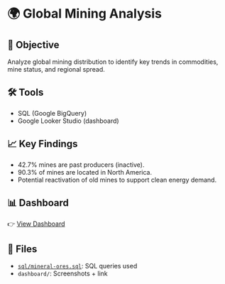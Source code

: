 # 🌍 Global Mining Analysis

## 🎯 Objective
Analyze global mining distribution to identify key trends in commodities, mine status, and regional spread.

## 🛠️ Tools
- SQL (Google BigQuery)
- Google Looker Studio (dashboard)

## 📈 Key Findings
- 42.7% mines are past producers (inactive).  
- 90.3% of mines are located in North America.  
- Potential reactivation of old mines to support clean energy demand.  

## 📊 Dashboard
👉 [View Dashboard](https://lookerstudio.google.com/reporting/a82fc43a-4c02-425d-a45a-99d516fffb4e)

## 📂 Files 
- [`sql/mineral-ores.sql`](./sql/mineral_ores.sql): SQL queries used  
- `dashboard/`: Screenshots + link  
